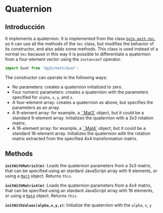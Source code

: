 # Quaternion

## Introducción

It implements a quaternion. It is implemented from the class [`bg2e.math.Vec`](vector.md), so it can use all the methods of the `Vec` class, but modifies the behavior of its constructor, and also adds some methods. This class is used instead of a normal `Vec` because in this way it is possible to differentiate a quaternion from a four-element vector using the `instanceof` operator.

```js
import Quat from 'bg2e/math/Quat';
```

The constructor can operate in the following ways:

- No parameters: creates a quaternion initialized to zero.
- Four numeric parameters: creates a quaternion with the parameters specified for `alpha`, `x`, `y`, and `z`.
- A four-element array: creates a quaternion as above, but specifies the parameters as an array.
- A 9-element array: for example, a [``Mat3`](matrix3.md) object, but it could be a standard 9-element array. Initializes the quaternion with a 3x3 rotation matrix.
- A 16-element array: for example, a [``Mat4`](matrix4.md) object, but it could be a standard 16-element array. Initializes the quaternion with the rotation matrix extracted from the specified 4x4 transformation matrix.

## Methods

**`initWithMatrix3(m)`**: Loads the quaternion parameters from a 3x3 matrix, that can be specified using an stardard JavaScript array with 9 elements, or using a [`Mat3`](matrix3.md) object. Returns `this`.

**`initWithMatrix4(m)`**: Loads the quaternion parameters from a 4x4 matrix, that can be specified using an stardard JavaScript array with 16 elements, or using a [`Mat4`](matrix4.md) object. Returns `this`.

**`initWithValues(alpha,x,y,z)`**: Initialize the quaternion with the `alpha`, `x`, `y` and `z` and returns `this`. The parameters are initialized as follows:

```js
quaternion[0] = x * Math.sin( alpha / 2 );
quaternion[1] = y * Math.sin( alpha / 2 );
quaternion[2] = z * Math.sin( alpha / 2 );
quaternion[3] = Math.cos( alpha / 2 );
```
